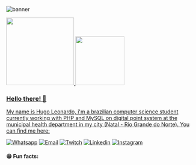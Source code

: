 ![banner](https://user-images.githubusercontent.com/94985416/143295516-00d7cb6a-1ca5-4b4a-80db-df9b316324b4.png)


<div>
   <a href="https://github.com/hugo-leonardo-dev">
   <img height="180em" src="https://github-readme-stats.vercel.app/api?username=hugo-leonardo-dev&show_icons=false&theme=dracula&include_all_comits=true"/>
   <img height="130em" src="https://github-readme-stats.vercel.app/api/top-langs/?username=hugo-leonardo-dev&layout=compact&theme=dracula"/>

</div>

### Hello there! 👋

My name is Hugo Leonardo, i'm a brazilian computer science student currently working with PHP and MySQL on digital point system at the municipal health department in my city (Natal - Rio Grande do Norte). You can find me here:

[![Whatsapp](https://img.shields.io/badge/WhatsApp-25D366?style=for-the-badge&logo=whatsapp&logoColor=white)](https://api.whatsapp.com/send?phone=5584996655946&text=Hello%20Hugo!) 
[![Email](https://img.shields.io/badge/Microsoft_Outlook-0078D4?style=for-the-badge&logo=microsoft-outlook&logoColor=white)](mailto:hugoleonardo.dev@outlook.com)
[![Twitch](https://img.shields.io/badge/Twitch-9146FF?style=for-the-badge&logo=twitch&logoColor=white)](https://www.twitch.tv/vascelos)
[![Linkedin](https://img.shields.io/badge/LinkedIn-0077B5?style=for-the-badge&logo=linkedin&logoColor=white)](https://www.linkedin.com/in/hugo-leonardo-2a2467210/)
[![Instagram](https://img.shields.io/badge/Instagram-E4405F?style=for-the-badge&logo=instagram&logoColor=white)](https://www.instagram.com/huguitows/)

#### 😁 Fun facts:
   


[email]: hugolenardo.dev@outlook.com
[whatsapp]: https://api.whatsapp.com/send?phone=5584996655946&text=Hello%20Hugo!
[linkedin]: https://www.linkedin.com/in/hugo-leonardo-2a2467210/
[instagram]: https://www.instagram.com/huguitows/
